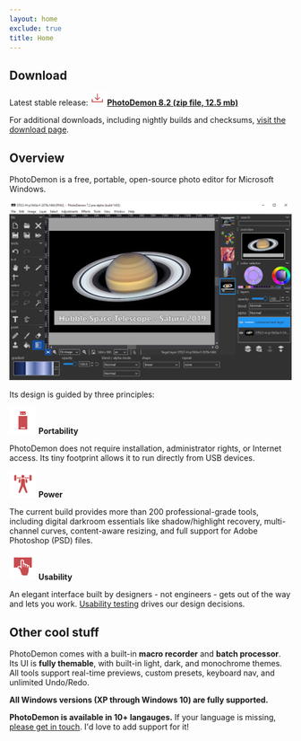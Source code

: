 ```yaml
---
layout: home
exclude: true
title: Home
---
```


Download
--------

Latest stable release: **<a href="https://github.com/tannerhelland/PhotoDemon/releases/download/v8.2/PhotoDemon-8.2.zip"><img src="media/Download-24.png" alt="Download" srcset="media/Download-48.png 2x" />PhotoDemon 8.2 (zip file, 12.5 mb)</a>**<br />

For additional downloads, including nightly builds and checksums, [visit the download page](download/).

Overview
--------

PhotoDemon is a free, portable, open-source photo editor for Microsoft Windows.

![Screenshot](media/PD_screenshot_master.jpg)

Its design is guided by three principles:

<img src="media/Flash-Drive-48.png" alt="Portability" srcset="media/Flash-Drive-96.png 2x" /> **Portability**

PhotoDemon does not require installation, administrator rights, or Internet access.  Its tiny footprint allows it to run directly from USB devices.

<img src="media/Weight-Lifting-48.png" alt="Power" srcset="media/Weight-Lifting-96.png 2x" /> **Power**

The current build provides more than 200 professional-grade tools, including digital darkroom essentials like shadow/highlight recovery, multi-channel curves, content-aware resizing, and full support for Adobe Photoshop (PSD) files.  

<img src="media/Touch-Screen-48.png" alt="Usability" srcset="media/Touch-Screen-96.png 2x" /> **Usability**

An elegant interface built by designers - not engineers - gets out of the way and lets you work.  [Usability testing](https://en.wikipedia.org/wiki/Usability_testing) drives our design decisions.

Other cool stuff
----------------

PhotoDemon comes with a built-in **macro recorder** and **batch processor**.  Its UI is **fully themable**, with built-in light, dark, and monochrome themes.  All tools support real-time previews, custom presets, keyboard nav, and unlimited Undo/Redo.

**All Windows versions (XP through Windows 10) are fully supported.**  

**PhotoDemon is available in 10+ langauges.**  If your language is missing, <a href="https://github.com/tannerhelland/PhotoDemon/issues">please get in touch</a>.  I'd love to add support for it!